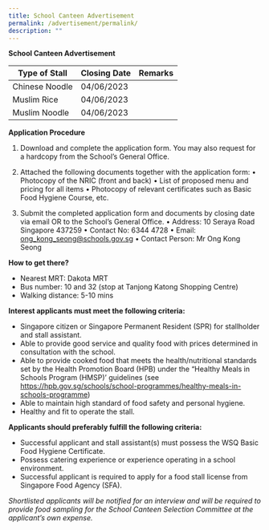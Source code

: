 ```yaml
---
title: School Canteen Advertisement
permalink: /advertisement/permalink/
description: ""
---
```

**School Canteen Advertisement**



| Type of Stall | Closing Date | Remarks |
| -------- | -------- | -------- |
|  Chinese Noodle    | 04/06/2023     |      |
|  Muslim Rice    | 04/06/2023     |      |
|  Muslim Noodle    | 04/06/2023     |      |

**Application Procedure**
1. Download and complete the application form. You may also request for a hardcopy from the School’s General Office.

1. Attached the following documents together with the application form:
•	Photocopy of the NRIC (front and back)
•	List of proposed menu and pricing for all items
•	Photocopy of relevant certificates such as Basic Food Hygiene Course, etc.

1. Submit the completed application form and documents by closing date via email OR to the School’s General Office.
•	Address: 10 Seraya Road Singapore 437259
•	Contact No: 6344 4728
•	Email: ong_kong_seong@schools.gov.sg 
•	Contact Person: Mr Ong Kong Seong

**How to get there?**
* Nearest MRT: Dakota MRT
* Bus number: 10 and 32 (stop at Tanjong Katong Shopping Centre)
* Walking distance: 5-10 mins

**Interest applicants must meet the following criteria:**
* Singapore citizen or Singapore Permanent Resident (SPR) for stallholder and stall assistant.
* Able to provide good service and quality food with prices determined in consultation with the school.
* Able to provide cooked food that meets the health/nutritional standards set by the Health Promotion Board (HPB) under the “Healthy Meals in Schools Program (HMSP)’ guidelines (see https://hpb.gov.sg/schools/school-programmes/healthy-meals-in-schools-programme)
* Able to maintain high standard of food safety and personal hygiene.
* Healthy and fit to operate the stall.

**Applicants should preferably fulfill the following criteria:**
* Successful applicant and stall assistant(s) must possess the WSQ Basic Food Hygiene Certificate.
* Possess catering experience or experience operating in a school environment.
* Successful applicant is required to apply for a food stall license from Singapore Food Agency (SFA).

*Shortlisted applicants will be notified for an interview and will be required to provide food sampling for the School Canteen Selection Committee at the applicant’s own expense.*








